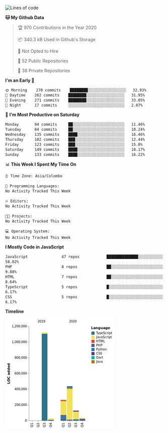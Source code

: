 
<!--START_SECTION:waka-->
![Lines of code](https://img.shields.io/badge/From%20Hello%20World%20I%27ve%20Written-2.3%20million%20lines%20of%20code-blue)

**🐱 My Github Data** 

> 🏆 970 Contributions in the Year 2020
 > 
> 📦 340.3 kB Used in Github's Storage 
 > 
> 🚫 Not Opted to Hire
 > 
> 📜 52 Public Repositories 
 > 
> 🔑 38 Private Repositories  
 > 
**I'm an Early 🐤** 

```text
🌞 Morning    270 commits    ████████░░░░░░░░░░░░░░░░░   32.93% 
🌆 Daytime    262 commits    ████████░░░░░░░░░░░░░░░░░   31.95% 
🌃 Evening    271 commits    ████████░░░░░░░░░░░░░░░░░   33.05% 
🌙 Night      17 commits     ░░░░░░░░░░░░░░░░░░░░░░░░░   2.07%

```
📅 **I'm Most Productive on Saturday** 

```text
Monday       94 commits     ██░░░░░░░░░░░░░░░░░░░░░░░   11.46% 
Tuesday      84 commits     ██░░░░░░░░░░░░░░░░░░░░░░░   10.24% 
Wednesday    135 commits    ████░░░░░░░░░░░░░░░░░░░░░   16.46% 
Thursday     102 commits    ███░░░░░░░░░░░░░░░░░░░░░░   12.44% 
Friday       123 commits    ███░░░░░░░░░░░░░░░░░░░░░░   15.0% 
Saturday     149 commits    ████░░░░░░░░░░░░░░░░░░░░░   18.17% 
Sunday       133 commits    ████░░░░░░░░░░░░░░░░░░░░░   16.22%

```


📊 **This Week I Spent My Time On** 

```text
⌚︎ Time Zone: Asia/Colombo

💬 Programming Languages: 
No Activity Tracked This Week

🔥 Editors: 
No Activity Tracked This Week

🐱‍💻 Projects: 
No Activity Tracked This Week

💻 Operating System: 
No Activity Tracked This Week

```

**I Mostly Code in JavaScript** 

```text
JavaScript               47 repos            ██████████████░░░░░░░░░░░   58.02% 
PHP                      8 repos             ██░░░░░░░░░░░░░░░░░░░░░░░   9.88% 
HTML                     7 repos             ██░░░░░░░░░░░░░░░░░░░░░░░   8.64% 
TypeScript               5 repos             █░░░░░░░░░░░░░░░░░░░░░░░░   6.17% 
CSS                      5 repos             █░░░░░░░░░░░░░░░░░░░░░░░░   6.17%

```


**Timeline**

![Chart not found](https://raw.githubusercontent.com/ccweerasinghe1994/ccweerasinghe1994/master/charts/bar_graph.png) 


<!--END_SECTION:waka-->
